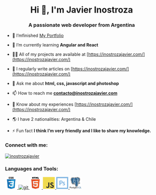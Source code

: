 <h1 align="center">Hi 👋, I'm Javier Inostroza</h1>
<h3 align="center">A passionate web developer from Argentina</h3>

- 🔭 I’mfinished [My Portfolio](https://inostrozajavier.com/)

- 🌱 I’m currently learning **Angular and React**

- 👨‍💻 All of my projects are available at [https://inostrozajavier.com/](https://inostrozajavier.com/)

- 📝 I regularly write articles on [https://inostrozajavier.com/](https://inostrozajavier.com/)

- 💬 Ask me about **html, css, javascript and photoshop**

- 📫 How to reach me **contacto@inostrozajavier.com**

- 📄 Know about my experiences [https://inostrozajavier.com/](https://inostrozajavier.com/)

- 🌎 I have 2 nationalities: Argentina & Chile 

- ⚡ Fun fact **I think I’m very friendly and I like to share my knowledge.**

<h3 align="left">Connect with me:</h3>
<p align="left">
<a href="https://linkedin.com/in/inostrozajavier" target="blank"><img align="center" src="https://raw.githubusercontent.com/rahuldkjain/github-profile-readme-generator/master/src/images/icons/Social/linked-in-alt.svg" alt="inostrozajavier" height="30" width="40" /></a>
</p>

<h3 align="left">Languages and Tools:</h3>
<p align="left"> <a href="https://www.w3schools.com/css/" target="_blank" rel="noreferrer"> <img src="https://raw.githubusercontent.com/devicons/devicon/master/icons/css3/css3-original-wordmark.svg" alt="css3" width="40" height="40"/> </a> <a href="https://git-scm.com/" target="_blank" rel="noreferrer"> <img src="https://www.vectorlogo.zone/logos/git-scm/git-scm-icon.svg" alt="git" width="40" height="40"/> </a> <a href="https://www.w3.org/html/" target="_blank" rel="noreferrer"> <img src="https://raw.githubusercontent.com/devicons/devicon/master/icons/html5/html5-original-wordmark.svg" alt="html5" width="40" height="40"/> </a> <a href="https://developer.mozilla.org/en-US/docs/Web/JavaScript" target="_blank" rel="noreferrer"> <img src="https://raw.githubusercontent.com/devicons/devicon/master/icons/javascript/javascript-original.svg" alt="javascript" width="40" height="40"/> </a> <a href="https://www.photoshop.com/en" target="_blank" rel="noreferrer"> <img src="https://raw.githubusercontent.com/devicons/devicon/master/icons/photoshop/photoshop-line.svg" alt="photoshop" width="40" height="40"/> </a> <a href="https://www.postgresql.org" target="_blank" rel="noreferrer"> <img src="https://raw.githubusercontent.com/devicons/devicon/master/icons/postgresql/postgresql-original-wordmark.svg" alt="postgresql" width="40" height="40"/> </a> </p>
